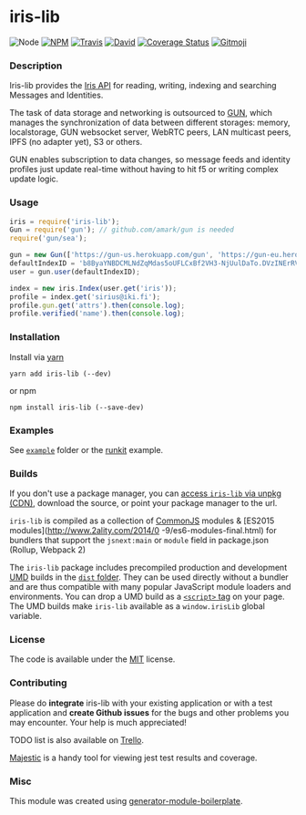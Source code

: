 # iris-lib

![Node](https://img.shields.io/node/v/iris-lib.svg?style=flat-square)
[![NPM](https://img.shields.io/npm/v/iris-lib.svg?style=flat-square)](https://www.npmjs.com/package/iris-lib)
[![Travis](https://img.shields.io/travis/irislib/iris-lib/master.svg?style=flat-square)](https://travis-ci.org/irislib/iris-lib)
[![David](https://img.shields.io/david/irislib/iris-lib.svg?style=flat-square)](https://david-dm.org/irislib/iris-lib)
[![Coverage Status](https://img.shields.io/coveralls/irislib/iris-lib.svg?style=flat-square)](https://coveralls.io/github/irislib/iris-lib)
[![Gitmoji](https://img.shields.io/badge/gitmoji-%20😜%20😍-FFDD67.svg?style=flat-square)](https://gitmoji.carloscuesta.me/)

### Description
Iris-lib provides the [Iris API](http://docs.iris.to/) for reading, writing, indexing and searching Messages and Identities.

The task of data storage and networking is outsourced to [GUN](https://github.com/amark/gun), which manages the synchronization of data between different storages: memory, localstorage, GUN websocket server, WebRTC peers, LAN multicast peers, IPFS (no adapter yet), S3 or others.

GUN enables subscription to data changes, so message feeds and identity profiles just update real-time without having to hit f5 or writing complex update logic.

### Usage

```js
iris = require('iris-lib');
Gun = require('gun'); // github.com/amark/gun is needed
require('gun/sea');

gun = new Gun(['https://gun-us.herokuapp.com/gun', 'https://gun-eu.herokuapp.com/gun']);
defaultIndexID = 'b8ByaYNBDCMLNdZqMdas5oUFLCxBf2VH3-NjUulDaTo.DVzINErRVs6m5tyjAux6fcNfndadcgZVN5hLSwYTCLc';
user = gun.user(defaultIndexID);

index = new iris.Index(user.get('iris'));
profile = index.get('sirius@iki.fi');
profile.gun.get('attrs').then(console.log);
profile.verified('name').then(console.log);

```

### Installation

Install via [yarn](https://github.com/yarnpkg/yarn)

	yarn add iris-lib (--dev)

or npm

	npm install iris-lib (--save-dev)

### Examples

See [`example`](example/script.js) folder or the [runkit](https://runkit.com/irislib/iris-lib) example.

### Builds

If you don't use a package manager, you can [access `iris-lib` via unpkg (CDN)](https://unpkg.com/iris-lib/), download the source, or point your package manager to the url.

`iris-lib` is compiled as a collection of [CommonJS](http://webpack.github.io/docs/commonjs.html) modules & [ES2015 modules](http://www.2ality.com/2014/0
  -9/es6-modules-final.html) for bundlers that support the `jsnext:main` or `module` field in package.json (Rollup, Webpack 2)

The `iris-lib` package includes precompiled production and development [UMD](https://github.com/umdjs/umd) builds in the [`dist` folder](https://unpkg.com/iris-lib/dist/). They can be used directly without a bundler and are thus compatible with many popular JavaScript module loaders and environments. You can drop a UMD build as a [`<script>` tag](https://unpkg.com/iris-lib) on your page. The UMD builds make `iris-lib` available as a `window.irisLib` global variable.

### License

The code is available under the [MIT](LICENSE) license.

### Contributing

Please do **integrate** iris-lib with your existing application or with a test application and **create Github issues** for the bugs and other problems you may encounter. Your help is much appreciated!

TODO list is also available on [Trello](https://trello.com/b/8qUutkmP/iris).

[Majestic](https://github.com/Raathigesh/majestic) is a handy tool for viewing jest test results and coverage.

### Misc

This module was created using [generator-module-boilerplate](https://github.com/duivvv/generator-module-boilerplate).
